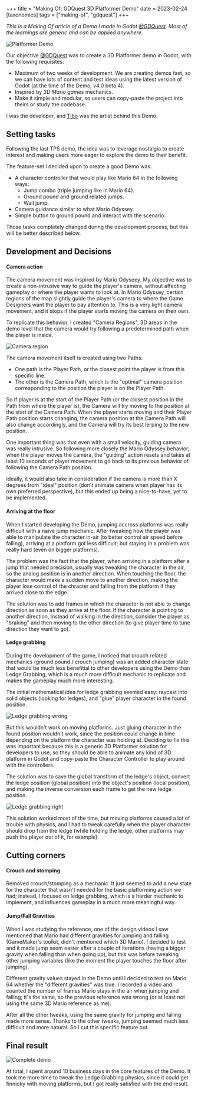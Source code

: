 +++
title =  "Making Of: GDQuest 3D Platformer Demo"
date = 2023-02-24
[taxonomies]
tags = ["making-of", "gdquest"]
+++

*This is a Making Of article of a Demo I made in Godot [@GDQuest](https://www.gdquest.com/). Most of the learnings are generic and can be applied anywhere.*

![Platformer Demo](/posts/gdquest-platformer-demo/project-complete.png)

Our objective [@GDQuest](https://www.gdquest.com/) was to create a 3D Platformer demo in Godot, with the following requisites:

- Maximum of two weeks of development. We are creating demos fast, so we can have lots of content and test ideas using the latest version of Godot (at the time of the Demo, v4.0 beta 4).
- Inspired by *3D Mario games* mechanics.
- Make it simple and modular, so users can copy-paste the project into theirs or study the codebase.

I was the developer, and [Tibo](https://twitter.com/heytibo) was the artist behind this Demo.

## Setting tasks

Following the last TPS demo, the idea was to leverage nostalgia to create interest and making users more eager to explore the demo to their benefit.

The feature-set I decided upon to create a good Demo was:

- A character controller that would play like Mario 64 in the following ways:
  - Jump combo (triple jumping like in Mario 64).
  - Ground pound and ground related jumps.
  - Wall jump.
- Camera guidance similar to what Mario Odyssey.
- Simple button to ground pound and interact with the scenario.

Those tasks completely changed during the development process, but this will be better described below.

## Development and Decisions

#### Camera action

The camera movement was inspired by Mario Odyseey. My objective was to create a non-intrusive way to guide the player's camera, without affecting gameplay or where the player wants to look at. In Mario Odyssey, certain regions of the map slightly guide the player's camera to where the Game Designers want the player to pay attention to. This is a very light camera movement, and it stops if the player starts moving the camera on their own.

To replicate this behavior, I created "Camera Regions", 3D areas in the demo level that the camera would try following a predetermined path when the player is inside.

![Camera region](/posts/gdquest-platformer-demo/camera-region.png)

The camera movement itself is created using two Paths:

- One path is the Player Path, or the closest point the player is from this specific line.
- The other is the Camera Path, which is the "optimal" camera position corresponding to the position the player is on the Player Path.

So if player is at the start of the Player Path (or the closest position in the Path from where the player is), the Camera will try moving to the position at the start of the Camera Path. When the player starts moving and their Player Path position starts changing, the camera position at the Camera Path will also change accordingly, and the Camera will try its best lerping to the new position.

One important thing was that even with a small velocity, guiding camera was really intrusive. So following more closely the Mario Odyssey behavior, when the player moves the camera, the "guiding" action resets and takes at least 10 seconds of player movement to go back to its previous behavior of following the Camera Path position.

Ideally, it would also take in consideration if the camera is more than X degrees from "ideal" position (don't animate camera when player has its own preferred perspective), but this ended up being a nice-to-have, yet to be implemented.

#### Arriving at the floor

When I started developing the Demo, jumping accross platforms was really difficult with a naive jump mechanic. After tweaking how the player was able to manipulate the character in-air (to better control air speed before falling), arriving at a platform got less difficult; but staying in a problem was really hard (even on bigger platforms).

The problem was the fact that the player, when arriving in a platform after a jump that needed precision, usually was tweaking the character in the air, so the analog position is in another direction. When touching the floor, the character would make a sudden move to another direction, making the player lose control of the chracter and falling from the platform if they arrived close to the edge.

The solution was to add frames in which the character is not able to change direction as soon as they arrive at the floor. If the character is pointing to another direction, instead of walking in the direction, consider the player as "braking" and then moving to the other direction (to give player time to tune direction they want to go).

#### Ledge grabbing

During the development of the game, I noticed that crouch related mechanics (ground pound / crouch jumping) was an added character state that would be much less benefitial to other developers using the Demo than Ledge Grabbing, which is a much more difficult mechanic to replicate and makes the gameplay much more interesting.

The initial mathematical idea for ledge grabbing seemed easy: raycast into solid objects (looking for ledges), and "glue" player character in the found position.

![Ledge grabbing wrong](/posts/gdquest-platformer-demo/ledge-grabbing-moving-wrong.gif)

But this wouldn't work on moving platforms. Just gluing character in the found position wouldn't work, since the position could change in time depending on the platform the character was holding at. Deciding to fix this was important because this is a generic 3D Platformer solution for developers to use, so they should be able to animate any kind of 3D platform in Godot and copy-paste the Character Controller to play around with the controllers.

The solution was to save the global transform of the ledge's object, convert the ledge position (global position) into the object's position (local position), and making the inverse conversion each frame to get the new ledge position.

![Ledge grabbing right](/posts/gdquest-platformer-demo/ledge-grabbing-moving-right.gif)

This solution worked most of the time, but moving platforms caused a lot of trouble with physics, and I had to tweak carefully when the player character should drop from the ledge (while holding the ledge, other platforms may push the player out of it, for example).

## Cutting corners

#### Crouch and stomping

Removed crouch/stomping as a mechanic. It just seemed to add a new state for the character that wasn't needed for the basic platforming action we had; instead, I focused on ledge grabbing, which is a harder mechanic to implement, and influences gameplay in a much more meaningful way.

#### Jump/Fall Gravities

When I was studying the reference, one of the design videos I saw mentioned that Mario had different gravities for jumping and falling (GameMaker's toolkit, didn't mentioned which 3D Mario). I decided to test and it made jump seem easier after a couple of iterations (having a bigger gravity when falling than when going up), but this was before tweaking other jumping variables (like the moment the player touches the floor after jumping).

Different gravity values stayed in the Demo until I decided to test on Mario 64 whether the "different gravities" was true. I recorded a video and counted the number of frames Mario stays in the air when jumping and falling; it's the same, so the previous reference was wrong (or at least not using the same 3D Mario reference as me).

After all the other tweaks, using the same gravity for jumping and falling made more sense. Thanks to the other tweaks, jumping seemed much less difficult and more natural. So I cut this specific feature out.

## Final result

![Complete demo](/posts/gdquest-platformer-demo/complete-demo.gif)

At total, I spent around 10 business days in the core features of the Demo. It took me more time to tweak the Ledge Grabbing physics, since it could get finnicky with moving platforms, but I got really satisfied with the end result.
